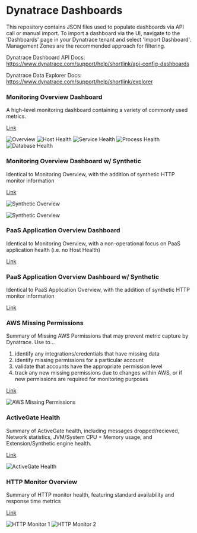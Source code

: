 # Dynatrace Dashboards

This repository contains JSON files used to populate dashboards via API call or manual import. To import a dashboard via the UI, navigate to the 'Dashboards' page in your Dynatrace tenant and select 'Import Dashboard'. Management Zones are the recommended approach for filtering. 

Dynatrace Dashboard API Docs: https://www.dynatrace.com/support/help/shortlink/api-config-dashboards

Dynatrace Data Explorer Docs: https://www.dynatrace.com/support/help/shortlink/explorer


### Monitoring Overview Dashboard

A high-level monitoring dashboard containing a variety of commonly used metrics.

[Link](https://github.com/NathanBullinger/Dynatrace-Dashboards/blob/master/Dashboard%20JSON%20Files/On-premise%20Application.json)

![Overview](https://raw.githubusercontent.com/NathanBullinger/Dynatrace-Dashboards/master/Dashboard%20Images/Header.png)
![Host Health](https://raw.githubusercontent.com/NathanBullinger/Dynatrace-Dashboards/master/Dashboard%20Images/Host%20Health.png)
![Service Health](https://raw.githubusercontent.com/NathanBullinger/Dynatrace-Dashboards/master/Dashboard%20Images/Service%20Health.png)
![Process Health](https://raw.githubusercontent.com/NathanBullinger/Dynatrace-Dashboards/master/Dashboard%20Images/Process%20Health.png)
![Database Health](https://raw.githubusercontent.com/NathanBullinger/Dynatrace-Dashboards/master/Dashboard%20Images/Database%20Health.png)

### Monitoring Overview Dashboard w/ Synthetic

Identical to Monitoring Overview, with the addition of synthetic HTTP monitor information

[Link](https://github.com/NathanBullinger/Dynatrace-Dashboards/blob/master/Dashboard%20JSON%20Files/On-premise%20Application%20with%20HTTP%20monitor.json)

![Synthetic Overview](https://raw.githubusercontent.com/NathanBullinger/Dynatrace-Dashboards/master/Dashboard%20Images/On-prem%20App%20with%20Synthetic%20-%20Overview.png)

![Synthetic Overview](https://raw.githubusercontent.com/NathanBullinger/Dynatrace-Dashboards/master/Dashboard%20Images/On-prem%20App%20with%20Synthetic%20-%20Details.png)

### PaaS Application Overview Dashboard

Identical to Monitoring Overview, with a non-operational focus on PaaS application health (i.e. no Host Health)

[Link](https://github.com/NathanBullinger/Dynatrace-Dashboards/blob/master/Dashboard%20JSON%20Files/PaaS%20Application.json)

### PaaS Application Overview Dashboard w/ Synthetic

Identical to PaaS Application Overview, with the addition of synthetic HTTP monitor information

[Link](https://github.com/NathanBullinger/Dynatrace-Dashboards/blob/master/Dashboard%20JSON%20Files/PaaS%20Application%20with%20HTTP%20Monitor.json)

### AWS Missing Permissions

Summary of Missing AWS Permissions that may prevent metric capture by Dynatrace. Use to...

 1. identify any integrations/credentials that have missing data
 2. identify missing permissions for a particular account
 3. validate that accounts have the appropriate permission level
 4. track any new missing permissions due to changes within AWS, or if new permissions are required for monitoring purposes

[Link](https://github.com/NathanBullinger/Dynatrace-Dashboards/blob/master/Dashboard%20JSON%20Files/AWS%20Missing%20Permissions.json)

![AWS Missing Permissions](https://raw.githubusercontent.com/NathanBullinger/Dynatrace-Dashboards/master/Dashboard%20Images/AWS%20Missing%20Permissions.png)


### ActiveGate Health

Summary of ActiveGate health, including messages dropped/recieved, Network statistics, JVM/System CPU + Memory usage, and Extension/Synthetic engine health. 

[Link](https://github.com/NathanBullinger/Dynatrace-Dashboards/blob/master/Dashboard%20JSON%20Files/ActiveGate%20Health.json)

![ActiveGate Health](https://raw.githubusercontent.com/NathanBullinger/Dynatrace-Dashboards/master/Dashboard%20Images/ActiveGateHealth.png)

### HTTP Monitor Overview

Summary of HTTP monitor health, featuring standard availability and response time metrics

[Link](https://github.com/NathanBullinger/Dynatrace-Dashboards/blob/master/Dashboard%20JSON%20Files/HTTP%20Monitor%20Overview.json)

![HTTP Monitor 1](https://raw.githubusercontent.com/NathanBullinger/Dynatrace-Dashboards/master/Dashboard%20Images/HTTP%20Monitor%20Overview%201.png)
![HTTP Monitor 2](https://raw.githubusercontent.com/NathanBullinger/Dynatrace-Dashboards/master/Dashboard%20Images/HTTP%20Monitor%20Overview%202.png)
